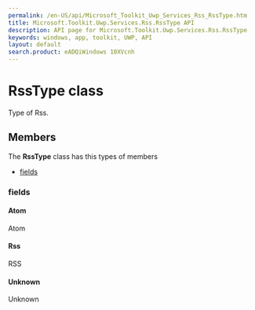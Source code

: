 ```yaml
---
permalink: /en-US/api/Microsoft_Toolkit_Uwp_Services_Rss_RssType.htm
title: Microsoft.Toolkit.Uwp.Services.Rss.RssType API 
description: API page for Microsoft.Toolkit.Uwp.Services.Rss.RssType
keywords: windows, app, toolkit, UWP, API
layout: default
search.product: eADQiWindows 10XVcnh
---
```



# RssType class

Type of Rss.

## Members

The **RssType** class has this types of members

* [fields](#fields)

### fields

#### Atom

Atom

#### Rss

RSS

#### Unknown

Unknown

